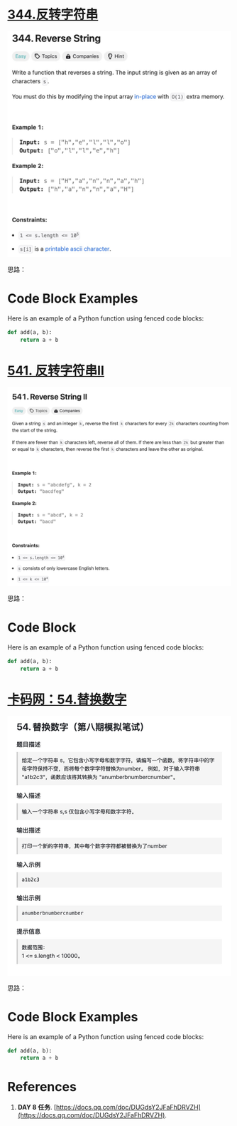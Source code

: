 #  [344.反转字符串](https://leetcode.cn/problems/reverse-string/) 

![题目](files/344.jpg)

思路： 

# Code Block Examples

Here is an example of a Python function using fenced code blocks:

```python
def add(a, b):
    return a + b

```


#  [ 541. 反转字符串II](https://leetcode.com/problems/reverse-string-ii/description/) 

![题目](files/541.jpg)

思路： 

# Code Block  

Here is an example of a Python function using fenced code blocks:

```python
def add(a, b):
    return a + b

```



#  [ 卡码网：54.替换数字 ](https://kamacoder.com/problempage.php?pid=1064) 

![题目](files/kama54.jpg)

思路： 

# Code Block Examples

Here is an example of a Python function using fenced code blocks:

```python
def add(a, b):
    return a + b

```


# References

1. **DAY 8 任务**. [https://docs.qq.com/doc/DUGdsY2JFaFhDRVZH](https://docs.qq.com/doc/DUGdsY2JFaFhDRVZH).  